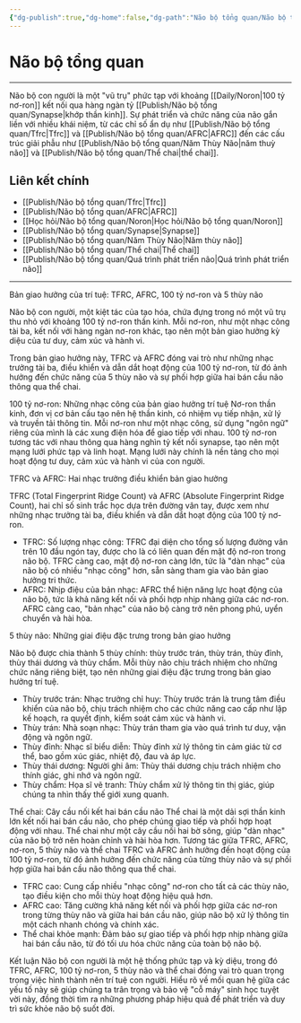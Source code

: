 ```yaml
---
{"dg-publish":true,"dg-home":false,"dg-path":"Não bộ tổng quan/Não bộ tổng quan.md","permalink":"/nao-bo-tong-quan/nao-bo-tong-quan/","dgPassFrontmatter":true,"noteIcon":"","updated":"2025-01-12T15:19:36.568+07:00"}
---
```


# Não bộ tổng quan
---

Não bộ con người là một "vũ trụ" phức tạp với khoảng [[Daily/Noron\|100 tỷ nơ-ron]] kết nối qua hàng ngàn tỷ [[Publish/Não bộ tổng quan/Synapse\|khớp thần kinh]]. Sự phát triển và chức năng của não gắn liền với nhiều khái niệm, từ các chỉ số ẩn dụ như [[Publish/Não bộ tổng quan/Tfrc\|Tfrc]] và [[Publish/Não bộ tổng quan/AFRC\|AFRC]] đến các cấu trúc giải phẫu như [[Publish/Não bộ tổng quan/Năm Thùy Não\|năm thuỳ não]] và [[Publish/Não bộ tổng quan/Thể chai\|thể chai]].

## Liên kết chính
- [[Publish/Não bộ tổng quan/Tfrc\|Tfrc]]
- [[Publish/Não bộ tổng quan/AFRC\|AFRC]]
- [[Học hỏi/Não bộ tổng quan/Noron\|Học hỏi/Não bộ tổng quan/Noron]]
- [[Publish/Não bộ tổng quan/Synapse\|Synapse]]
- [[Publish/Não bộ tổng quan/Năm Thùy Não\|Năm thùy não]]
- [[Publish/Não bộ tổng quan/Thể chai\|Thể chai]]
- [[Publish/Não bộ tổng quan/Quá trình phát triển não\|Quá trình phát triển não]]

---
Bản giao hưởng của trí tuệ: TFRC, AFRC, 100 tỷ nơ-ron và 5 thùy não

Não bộ con người, một kiệt tác của tạo hóa, chứa đựng trong nó một vũ trụ thu nhỏ với khoảng 100 tỷ nơ-ron thần kinh. Mỗi nơ-ron, như một nhạc công tài ba, kết nối với hàng ngàn nơ-ron khác, tạo nên một bản giao hưởng kỳ diệu của tư duy, cảm xúc và hành vi.  

Trong bản giao hưởng này, TFRC và AFRC đóng vai trò như những nhạc trưởng tài ba, điều khiển và dẫn dắt hoạt động của 100 tỷ nơ-ron,  từ đó  ảnh hưởng  đến  chức năng  của  5  thùy não  và  sự  phối hợp  giữa  hai  bán cầu  não  thông qua  thể chai.

100 tỷ nơ-ron: Những nhạc công của bản giao hưởng trí tuệ
Nơ-ron thần kinh, đơn vị cơ bản cấu tạo nên hệ thần kinh,  có  nhiệm vụ  tiếp nhận,  xử lý  và  truyền tải  thông tin.  Mỗi  nơ-ron  như một  nhạc công,  sử dụng  "ngôn ngữ"  riêng  của  mình  là  các  xung  điện  hóa  để  giao tiếp  với  nhau.  100  tỷ  nơ-ron  tương tác  với  nhau  thông qua  hàng  nghìn  tỷ  kết nối  synapse,  tạo  nên  một  mạng lưới  phức tạp  và  linh hoạt.  Mạng lưới  này  chính là  nền tảng  cho  mọi  hoạt động  tư duy,  cảm xúc  và  hành vi  của  con người.

TFRC và AFRC:  Hai nhạc trưởng điều khiển bản giao hưởng

TFRC (Total Fingerprint Ridge Count)  và  AFRC (Absolute Fingerprint Ridge Count),  hai  chỉ số  sinh trắc  học  dựa trên  đường  vân  tay,  được  xem  như  những  nhạc trưởng  tài ba,  điều khiển  và  dẫn dắt  hoạt động  của  100  tỷ  nơ-ron.
 * TFRC:  Số lượng nhạc công:  TFRC  đại diện  cho  tổng số  lượng  đường  vân  trên  10  đầu  ngón  tay,  được  cho là  có  liên quan  đến  mật độ  nơ-ron  trong  não bộ.  TFRC  càng cao,  mật độ  nơ-ron  càng lớn,  tức là  "dàn nhạc"  của  não bộ  có  nhiều  "nhạc công"  hơn,  sẵn sàng  tham gia  vào  bản  giao hưởng  tri thức.
 * AFRC:  Nhịp điệu của bản nhạc:  AFRC  thể hiện  năng lực  hoạt động  của  não bộ,  tức là  khả năng  kết nối  và  phối hợp  nhịp nhàng  giữa  các  nơ-ron.  AFRC  càng cao,  "bản nhạc"  của  não bộ  càng  trở nên  phong phú,  uyển chuyển  và  hài hòa.

5 thùy não:  Những giai điệu đặc trưng trong bản giao hưởng

Não bộ  được  chia  thành  5  thùy  chính:  thùy  trước trán,  thùy  trán,  thùy  đỉnh,  thùy  thái dương  và  thùy  chẩm.  Mỗi  thùy  não  chịu  trách nhiệm  cho  những  chức năng  riêng biệt,  tạo  nên  những  giai điệu  đặc trưng  trong  bản  giao hưởng  trí tuệ.
 * Thùy trước trán:  Nhạc trưởng  chỉ huy:  Thùy  trước trán  là  trung tâm  điều khiển  của  não bộ,  chịu  trách nhiệm  cho  các  chức năng  cao cấp  như  lập kế hoạch,  ra quyết định,  kiểm soát  cảm xúc  và  hành vi.
 * Thùy trán:  Nhà  soạn nhạc:  Thùy  trán  tham gia  vào  quá trình  tư duy,  vận động  và  ngôn ngữ.
 * Thùy đỉnh:  Nhạc sĩ  biểu diễn:  Thùy  đỉnh  xử lý  thông tin  cảm giác  từ  cơ thể,  bao gồm  xúc giác,  nhiệt độ,  đau  và  áp lực.
 * Thùy thái dương:  Người  ghi âm:  Thùy  thái dương  chịu  trách nhiệm  cho  thính giác,  ghi nhớ  và  ngôn ngữ.
 * Thùy chẩm:  Họa sĩ  vẽ  tranh:  Thùy  chẩm  xử lý  thông tin  thị giác,  giúp  chúng ta  nhìn  thấy  thế giới  xung quanh.

Thể chai:  Cây cầu nối kết hai bán cầu não
Thể chai  là  một  dải  sợi  thần kinh  lớn  kết nối  hai  bán cầu  não,  cho phép  chúng  giao tiếp  và  phối hợp  hoạt động  với  nhau.  Thể chai  như một  cây cầu  nối  hai  bờ  sông,  giúp  "dàn nhạc"  của  não bộ  trở nên  hoàn chỉnh  và  hài hòa  hơn.
Tương tác giữa TFRC, AFRC, nơ-ron, 5 thùy não và thể chai
TFRC  và  AFRC  ảnh hưởng  đến  hoạt động  của  100  tỷ  nơ-ron,  từ đó  ảnh hưởng  đến  chức năng  của  từng  thùy não  và  sự  phối hợp  giữa  hai  bán cầu  não  thông qua  thể chai.
 * TFRC  cao:  Cung cấp  nhiều  "nhạc công"  nơ-ron  cho  tất cả  các  thùy não,  tạo  điều kiện  cho  mỗi  thùy  hoạt động  hiệu quả  hơn.
 * AFRC  cao:  Tăng cường  khả năng  kết nối  và  phối hợp  giữa  các  nơ-ron  trong  từng  thùy  não  và  giữa  hai  bán cầu  não,  giúp  não bộ  xử lý  thông tin  một cách  nhanh chóng  và  chính xác.
 * Thể chai  khỏe mạnh:  Đảm bảo  sự  giao tiếp  và  phối hợp  nhịp nhàng  giữa  hai  bán cầu  não,  từ đó  tối ưu hóa  chức năng  của  toàn bộ  não bộ.


Kết luận
Não bộ  con người  là  một  hệ thống  phức tạp  và  kỳ diệu,  trong đó  TFRC,  AFRC,  100  tỷ  nơ-ron,  5  thùy não  và  thể chai  đóng  vai trò  quan trọng  trong  việc  hình thành  nên  trí tuệ  con người.  Hiểu  rõ  về  mối  quan hệ  giữa  các  yếu tố  này  sẽ  giúp  chúng ta  trân trọng  và  bảo vệ  "cỗ máy"  sinh học  tuyệt vời  này,  đồng thời  tìm  ra  những  phương pháp  hiệu quả  để  phát triển  và  duy trì  sức khỏe  não bộ  suốt  đời.
